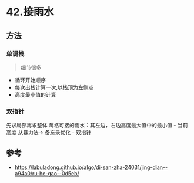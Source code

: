 # 42.接雨水

## 方法

### 单调栈

> 细节很多

- 循环开始顺序
- 每次出栈计算一次,以栈顶为左侧点
- 高度最小值的计算

### 双指针
先求局部再求整体
每格可接的雨水：其左边，右边高度最大值中的最小值 - 当前高度
从暴力法-> 备忘录优化 - 双指针

## 参考

- https://labuladong.github.io/algo/di-san-zha-24031/jing-dian--a94a0/ru-he-gao--0d5eb/
